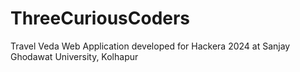 # ThreeCuriousCoders
Travel Veda Web Application developed for Hackera 2024 at Sanjay Ghodawat University, Kolhapur
